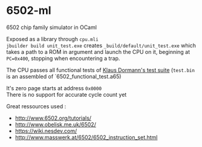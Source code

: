 # 6502-ml
6502 chip family simulator in OCaml

Exposed as a library through `cpu.mli`  
`jbuilder build unit_test.exe` creates `_build/default/unit_test.exe` which takes a path to a ROM in argument and launch the CPU on it, beginning at `PC=0x400`, stopping when encountering a trap.  

The CPU passes all functional tests of [Klaus Dormann's test suite](https://github.com/Klaus2m5/6502_65C02_functional_tests) (`test.bin` is an assembled of `6502_functional_test.a65)  

It's zero page starts at address `0x0000`  
There is no support for accurate cycle count yet

Great ressources used :
- http://www.6502.org/tutorials/
- http://www.obelisk.me.uk/6502/
- https://wiki.nesdev.com/
- http://www.masswerk.at/6502/6502_instruction_set.html

